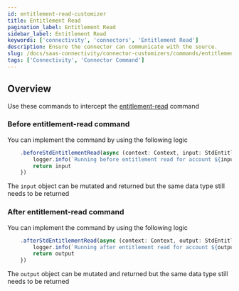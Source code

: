 ```yaml
---
id: entitlement-read-customizer
title: Entitlement Read
pagination_label: Entitlement Read
sidebar_label: Entitlement Read
keywords: ['connectivity', 'connectors', 'Entitlement Read']
description: Ensure the connector can communicate with the source.
slug: /docs/saas-connectivity/connector-customizers/commands/entitlement-read
tags: ['Connectivity', 'Connector Command']
---
```


## Overview

Use these commands to intercept the [entitlement-read](../../commands/entitlement-read) command

### Before entitlement-read command

You can implement the command by using the following logic

```javascript
    .beforeStdEntitlementRead(async (context: Context, input: StdEntitlementReadInput) => {
        logger.info(`Running before entitlement read for account ${input.identity}`)
        return input
    })
```
The `input` object can be mutated and returned but the same data type still needs to be returned 

### After entitlement-read command

You can implement the command by using the following logic

```javascript
    .afterStdEntitlementRead(async (context: Context, output: StdEntitlementReadOutput) => {
        logger.info(`Running after entitlement read for account ${output.identity}`)
        return output
    })
```
The `output` object can be mutated and returned but the same data type still needs to be returned 